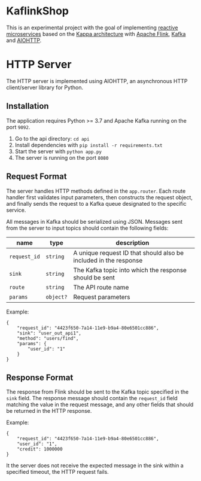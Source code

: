 # KaflinkShop

This is an experimental project with the goal of implementing [reactive microservices](http://www.mammatustech.com/reactive-microservices) based on the [Kappa architecture](http://milinda.pathirage.org/kappa-architecture.com/) with [Apache Flink](https://flink.apache.org/), [Kafka](https://kafka.apache.org/) and [AIOHTTP](https://aiohttp.readthedocs.io/).

# HTTP Server

The HTTP server is implemented using AIOHTTP, an asynchronous HTTP client/server library for Python. 

## Installation
The application requires Python >= 3.7 and Apache Kafka running on the port `9092`.
1. Go to the api directory: `cd api`
1. Install dependencies with `pip install -r requirements.txt`
2. Start the server with `python app.py`
3. The server is running on the port `8080`

## Request Format

The server handles HTTP methods defined in the `app.router`. Each route handler first validates input parameters, then constructs the request object, and finally sends the request to a Kafka queue designated to the specific service.

All messages in Kafka should be serialized using JSON. Messages sent from the server to input topics should contain the following fields:

name | type | description
--- | --- | ---
`request_id` | `string` | A unique request ID that should also be included in the response
`sink` | `string` | The Kafka topic into which the response should be sent
`route` | `string` | The API route name
`params` | `object?` | Request parameters

Example:
```
{
    "request_id": "4423f650-7a14-11e9-b9a4-80e6501cc886",
    "sink": "user_out_api1",
    "method": "users/find",
    "params": {
        "user_id": "1"
    }
}
```

## Response Format

The response from Flink should be sent to the Kafka topic specified in the `sink` field. The response message should contain the `request_id` field matching the value in the request message, and any other fields that should be returned in the HTTP response.

Example:

```
{
    "request_id": "4423f650-7a14-11e9-b9a4-80e6501cc886",  
    "user_id": "1",
    "credit": 1000000
}
```

It the server does not receive the expected message in the sink within a specified timeout, the HTTP request fails.
